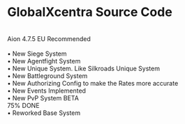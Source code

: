 # GlobalXcentra Source Code<br>
<br>
Aion 4.7.5 EU Recommended<br>
<br>
• New Siege System<br>
• New Agentfight System<br>
• New Unique System. Like Silkroads Unique System<br>
• New Battleground System<br>
• New Authorizing Config to make the Rates more accurate<br>
• New Events Implemented<br>
• New PvP System BETA<br>
      75% DONE<br>
• Reworked Base System<br>
